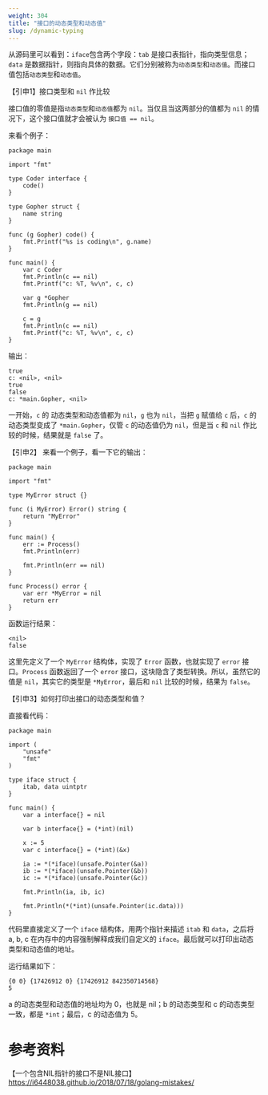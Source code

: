 ```yaml
---
weight: 304
title: "接口的动态类型和动态值"
slug: /dynamic-typing
---
```


从源码里可以看到：`iface`包含两个字段：`tab` 是接口表指针，指向类型信息；`data` 是数据指针，则指向具体的数据。它们分别被称为`动态类型`和`动态值`。而接口值包括`动态类型`和`动态值`。

【引申1】接口类型和 `nil` 作比较

接口值的零值是指`动态类型`和`动态值`都为 `nil`。当仅且当这两部分的值都为 `nil` 的情况下，这个接口值就才会被认为 `接口值 == nil`。

来看个例子：

```golang
package main

import "fmt"

type Coder interface {
	code()
}

type Gopher struct {
	name string
}

func (g Gopher) code() {
	fmt.Printf("%s is coding\n", g.name)
}

func main() {
	var c Coder
	fmt.Println(c == nil)
	fmt.Printf("c: %T, %v\n", c, c)

	var g *Gopher
	fmt.Println(g == nil)

	c = g
	fmt.Println(c == nil)
	fmt.Printf("c: %T, %v\n", c, c)
}
```

输出：

```shell
true
c: <nil>, <nil>
true
false
c: *main.Gopher, <nil>
```

一开始，`c` 的 动态类型和动态值都为 `nil`，`g` 也为 `nil`，当把 `g` 赋值给 `c` 后，`c` 的动态类型变成了 `*main.Gopher`，仅管 `c` 的动态值仍为 `nil`，但是当 `c` 和 `nil` 作比较的时候，结果就是 `false` 了。

【引申2】
来看一个例子，看一下它的输出：

```golang
package main

import "fmt"

type MyError struct {}

func (i MyError) Error() string {
	return "MyError"
}

func main() {
	err := Process()
	fmt.Println(err)

	fmt.Println(err == nil)
}

func Process() error {
	var err *MyError = nil
	return err
}
```

函数运行结果：

```shell
<nil>
false
```

这里先定义了一个 `MyError` 结构体，实现了 `Error` 函数，也就实现了 `error` 接口。`Process` 函数返回了一个 `error` 接口，这块隐含了类型转换。所以，虽然它的值是 `nil`，其实它的类型是 `*MyError`，最后和 `nil` 比较的时候，结果为 `false`。

【引申3】如何打印出接口的动态类型和值？

直接看代码：

```golang
package main

import (
	"unsafe"
	"fmt"
)

type iface struct {
	itab, data uintptr
}

func main() {
	var a interface{} = nil

	var b interface{} = (*int)(nil)

	x := 5
	var c interface{} = (*int)(&x)
	
	ia := *(*iface)(unsafe.Pointer(&a))
	ib := *(*iface)(unsafe.Pointer(&b))
	ic := *(*iface)(unsafe.Pointer(&c))

	fmt.Println(ia, ib, ic)

	fmt.Println(*(*int)(unsafe.Pointer(ic.data)))
}
```

代码里直接定义了一个 `iface` 结构体，用两个指针来描述 `itab` 和 `data`，之后将 a, b, c 在内存中的内容强制解释成我们自定义的 `iface`。最后就可以打印出动态类型和动态值的地址。

运行结果如下：

```shell
{0 0} {17426912 0} {17426912 842350714568}
5
```

a 的动态类型和动态值的地址均为 0，也就是 nil；b 的动态类型和 c 的动态类型一致，都是 `*int`；最后，c 的动态值为 5。

# 参考资料
【一个包含NIL指针的接口不是NIL接口】https://i6448038.github.io/2018/07/18/golang-mistakes/